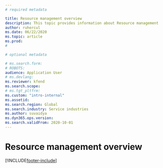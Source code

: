 ```yaml
---
# required metadata

title: Resource management overview
description: This topic provides information about Resource management functionality in Dynamics 365 Project operations. 
author: ruhercul
ms.date: 06/22/2020
ms.topic: article
ms.prod: 
#

# optional metadata

# ms.search.form: 
# ROBOTS: 
audience: Application User
# ms.devlang: 
ms.reviewer: kfend
ms.search.scope: 
# ms.tgt_pltfrm: 
ms.custom: "intro-internal"
ms.assetid: 
ms.search.region: Global
ms.search.industry: Service industries
ms.author: suvaidya
ms.dyn365.ops.version: 
ms.search.validFrom: 2020-10-01
---
```


# Resource management overview


[!INCLUDE[footer-include](../includes/footer-banner.md)]